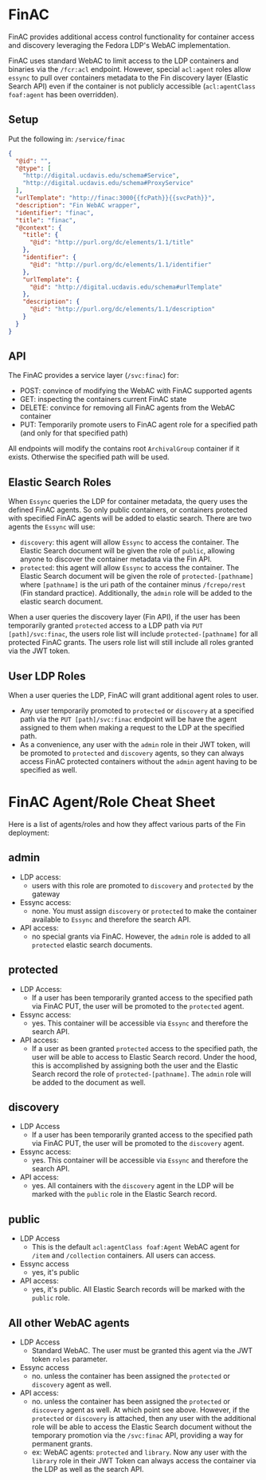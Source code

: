 # FinAC

FinAC provides additional access control functionality for container access and discovery leveraging the Fedora LDP's WebAC implementation.

FinAC uses standard WebAC to limit access to the LDP containers and binaries via the `/fcr:acl` endpoint.  However, special `acl:agent` roles allow `essync` to pull over containers metadata to the Fin discovery layer (Elastic Search API) even if the container is not publicly accessible (`acl:agentClass foaf:agent` has been overridden).

## Setup

Put the following in: `/service/finac`

```json
{
  "@id": "",
  "@type": [
    "http://digital.ucdavis.edu/schema#Service",
    "http://digital.ucdavis.edu/schema#ProxyService"
  ],
  "urlTemplate": "http://finac:3000{{fcPath}}{{svcPath}}",
  "description": "Fin WebAC wrapper",
  "identifier": "finac",
  "title": "finac",
  "@context": {
    "title": {
      "@id": "http://purl.org/dc/elements/1.1/title"
    },
    "identifier": {
      "@id": "http://purl.org/dc/elements/1.1/identifier"
    },
    "urlTemplate": {
      "@id": "http://digital.ucdavis.edu/schema#urlTemplate"
    },
    "description": {
      "@id": "http://purl.org/dc/elements/1.1/description"
    }
  }
}
```

## API

The FinAC provides a service layer (`/svc:finac`) for:

 - POST: convince of modifying the WebAC with FinAC supported agents
 - GET: inspecting the containers current FinAC state
 - DELETE: convince for removing all FinAC agents from the WebAC container
 - PUT: Temporarily promote users to FinAC agent role for a specified path (and only for that specified path)

All endpoints will modify the contains root `ArchivalGroup` container if it exists.  Otherwise the specified path will be used. 

## Elastic Search Roles  

When `Essync` queries the LDP for container metadata, the query uses the defined FinAC agents.  So only public containers, or containers protected with specified FinAC agents will be added to elastic search.  There are two agents the `Essync` will use:

 - `discovery`: this agent will allow `Essync` to access the container.  The Elastic Search document will be given the role of `public`, allowing anyone to discover the container metadata via the Fin API.
 - `protected`: this agent will allow `Essync` to access the container.  The Elastic Search document will be given the role of `protected-[pathname]` where `[pathname]` is the uri path of the container minus `/fcrepo/rest` (Fin standard practice).  Additionally, the `admin` role will be added to the elastic search document.

When a user queries the discovery layer (Fin API), if the user has been temporarily granted `protected` access to a LDP path via `PUT [path]/svc:finac`, the users role list will include `protected-[pathname]` for all protected FinAC grants.  The users role list will still include all roles granted via the JWT token.

## User LDP Roles

When a user queries the LDP, FinAC will grant additional agent roles to user.

 - Any user temporarily promoted to `protected` or `discovery` at a specified path via the `PUT [path]/svc:finac` endpoint will be have the agent assigned to them when making a request to the LDP at the specified path.
 - As a convenience, any user with the `admin` role in their JWT token, will be promoted to `protected` and `discovery` agents, so they can always access FinAC protected containers without the `admin` agent having to be specified as well.

# FinAC Agent/Role Cheat Sheet

Here is a list of agents/roles and how they affect various parts of the Fin deployment:

## admin

- LDP access:
  - users with this role are promoted to `discovery` and `protected` by the gateway
- Essync access:
  - none.  You must assign `discovery` or `protected` to make the container available to `Essync` and therefore the search API.
- API access:
  - no special grants via FinAC.  However, the `admin` role is added to all `protected` elastic search documents.

## protected

- LDP Access:
  - If a user has been temporarily granted access to the specified path via FinAC PUT, the user will be promoted to the `protected` agent.
- Essync access:
  - yes.  This container will be accessible via `Essync` and therefore the search API.
- API access:
  - If a user as been granted `protected` access to the specified path, the user will be able to access to Elastic Search record.  Under the hood, this is accomplished by assigning both the user and the Elastic Search record the role of `protected-[pathname]`. The `admin` role will be added to the document as well.

## discovery

- LDP Access
  - If a user has been temporarily granted access to the specified path via FinAC PUT, the user will be promoted to the `discovery` agent.
- Essync access:
  - yes.  This container will be accessible via `Essync` and therefore the search API.
- API access:
  - yes.  All containers with the `discovery` agent in the LDP will be marked with the `public` role in the Elastic Search record.

## public

- LDP Access
  - This is the default `acl:agentClass foaf:Agent` WebAC agent for `/item` and `/collection` containers. All users can access.
- Essync access
  - yes, it's public
- API access:
  - yes, it's public.  All Elastic Search records will be marked with the `public` role.

## All other WebAC agents

- LDP Access
  - Standard WebAC.  The user must be granted this agent via the JWT token `roles` parameter.
- Essync access
  - no.  unless the container has been assigned the `protected` or `discovery` agent as well.
- API access:
  - no.  unless the container has been assigned the `protected` or `discovery` agent as well.  At which point see above.  However, if the `protected` or `discovery` is attached, then any user with the additional role will be able to access the Elastic Search document without the temporary promotion via the `/svc:finac` API, providing a way for permanent grants.
   - ex: WebAC agents: `protected` and `library`.  Now any user with the `library` role in their JWT Token can always access the container via the LDP as well as the search API.
